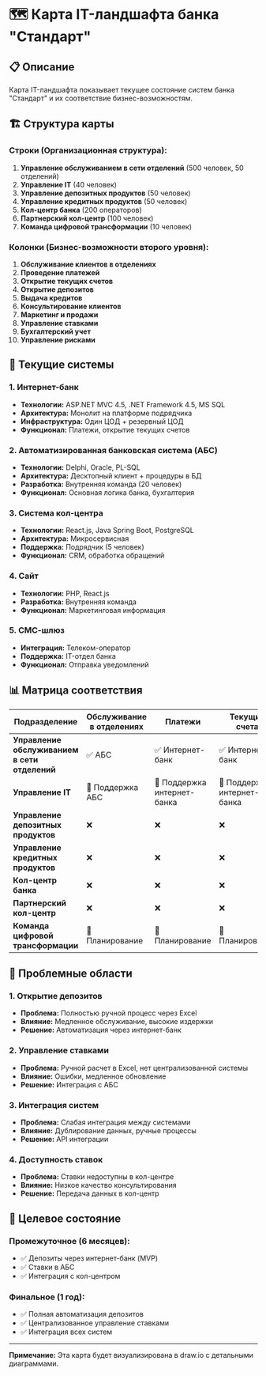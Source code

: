 # 🗺️ Карта IT-ландшафта банка "Стандарт"

## 📋 Описание

Карта IT-ландшафта показывает текущее состояние систем банка "Стандарт" и их соответствие бизнес-возможностям.

## 🏗️ Структура карты

### Строки (Организационная структура):
1. **Управление обслуживанием в сети отделений** (500 человек, 50 отделений)
2. **Управление IT** (40 человек)
3. **Управление депозитных продуктов** (50 человек)
4. **Управление кредитных продуктов** (50 человек)
5. **Кол-центр банка** (200 операторов)
6. **Партнерский кол-центр** (100 человек)
7. **Команда цифровой трансформации** (10 человек)

### Колонки (Бизнес-возможности второго уровня):
1. **Обслуживание клиентов в отделениях**
2. **Проведение платежей**
3. **Открытие текущих счетов**
4. **Открытие депозитов**
5. **Выдача кредитов**
6. **Консультирование клиентов**
7. **Маркетинг и продажи**
8. **Управление ставками**
9. **Бухгалтерский учет**
10. **Управление рисками**

## 🔧 Текущие системы

### 1. Интернет-банк
- **Технологии:** ASP.NET MVC 4.5, .NET Framework 4.5, MS SQL
- **Архитектура:** Монолит на платформе подрядчика
- **Инфраструктура:** Один ЦОД + резервный ЦОД
- **Функционал:** Платежи, открытие текущих счетов

### 2. Автоматизированная банковская система (АБС)
- **Технологии:** Delphi, Oracle, PL-SQL
- **Архитектура:** Десктопный клиент + процедуры в БД
- **Разработка:** Внутренняя команда (20 человек)
- **Функционал:** Основная логика банка, бухгалтерия

### 3. Система кол-центра
- **Технологии:** React.js, Java Spring Boot, PostgreSQL
- **Архитектура:** Микросервисная
- **Поддержка:** Подрядчик (5 человек)
- **Функционал:** CRM, обработка обращений

### 4. Сайт
- **Технологии:** PHP, React.js
- **Разработка:** Внутренняя команда
- **Функционал:** Маркетинговая информация

### 5. СМС-шлюз
- **Интеграция:** Телеком-оператор
- **Поддержка:** IT-отдел банка
- **Функционал:** Отправка уведомлений

## 📊 Матрица соответствия

| Подразделение | Обслуживание в отделениях | Платежи | Текущие счета | Депозиты | Кредиты | Консультирование | Маркетинг | Ставки | Бухгалтерия | Риски |
|---------------|---------------------------|---------|---------------|----------|---------|------------------|-----------|--------|-------------|-------|
| **Управление обслуживанием в сети отделений** | ✅ АБС | ✅ Интернет-банк | ✅ Интернет-банк | ✅ АБС (ручной) | ✅ АБС | ✅ Кол-центр | ✅ Сайт | ❌ Excel | ✅ АБС | ❌ |
| **Управление IT** | 🔧 Поддержка АБС | 🔧 Поддержка интернет-банка | 🔧 Поддержка интернет-банка | 🔧 Поддержка АБС | 🔧 Поддержка АБС | 🔧 Поддержка кол-центра | 🔧 Поддержка сайта | 🔧 Поддержка Excel | 🔧 Поддержка АБС | 🔧 |
| **Управление депозитных продуктов** | ❌ | ❌ | ❌ | ✅ АБС + Excel | ❌ | ❌ | ❌ | ✅ Excel | ✅ АБС | ❌ |
| **Управление кредитных продуктов** | ❌ | ❌ | ❌ | ✅ Excel (ставки) | ✅ АБС | ❌ | ❌ | ✅ Excel | ✅ АБС | ✅ АБС |
| **Кол-центр банка** | ❌ | ❌ | ❌ | ✅ Система кол-центра | ❌ | ✅ Система кол-центра | ❌ | ❌ | ❌ | ❌ |
| **Партнерский кол-центр** | ❌ | ❌ | ❌ | ❌ | ❌ | ✅ Внешняя система | ❌ | ❌ | ❌ | ❌ |
| **Команда цифровой трансформации** | 🔧 Планирование | 🔧 Планирование | 🔧 Планирование | 🔧 Планирование | 🔧 Планирование | 🔧 Планирование | 🔧 Планирование | 🔧 Планирование | 🔧 Планирование | 🔧 Планирование |

## 🚨 Проблемные области

### 1. **Открытие депозитов**
- **Проблема:** Полностью ручной процесс через Excel
- **Влияние:** Медленное обслуживание, высокие издержки
- **Решение:** Автоматизация через интернет-банк

### 2. **Управление ставками**
- **Проблема:** Ручной расчет в Excel, нет централизованной системы
- **Влияние:** Ошибки, медленное обновление
- **Решение:** Интеграция с АБС

### 3. **Интеграция систем**
- **Проблема:** Слабая интеграция между системами
- **Влияние:** Дублирование данных, ручные процессы
- **Решение:** API интеграции

### 4. **Доступность ставок**
- **Проблема:** Ставки недоступны в кол-центре
- **Влияние:** Низкое качество консультирования
- **Решение:** Передача данных в кол-центр

## 🎯 Целевое состояние

### Промежуточное (6 месяцев):
- ✅ Депозиты через интернет-банк (MVP)
- ✅ Ставки в АБС
- ✅ Интеграция с кол-центром

### Финальное (1 год):
- ✅ Полная автоматизация депозитов
- ✅ Централизованное управление ставками
- ✅ Интеграция всех систем

---

**Примечание:** Эта карта будет визуализирована в draw.io с детальными диаграммами.
